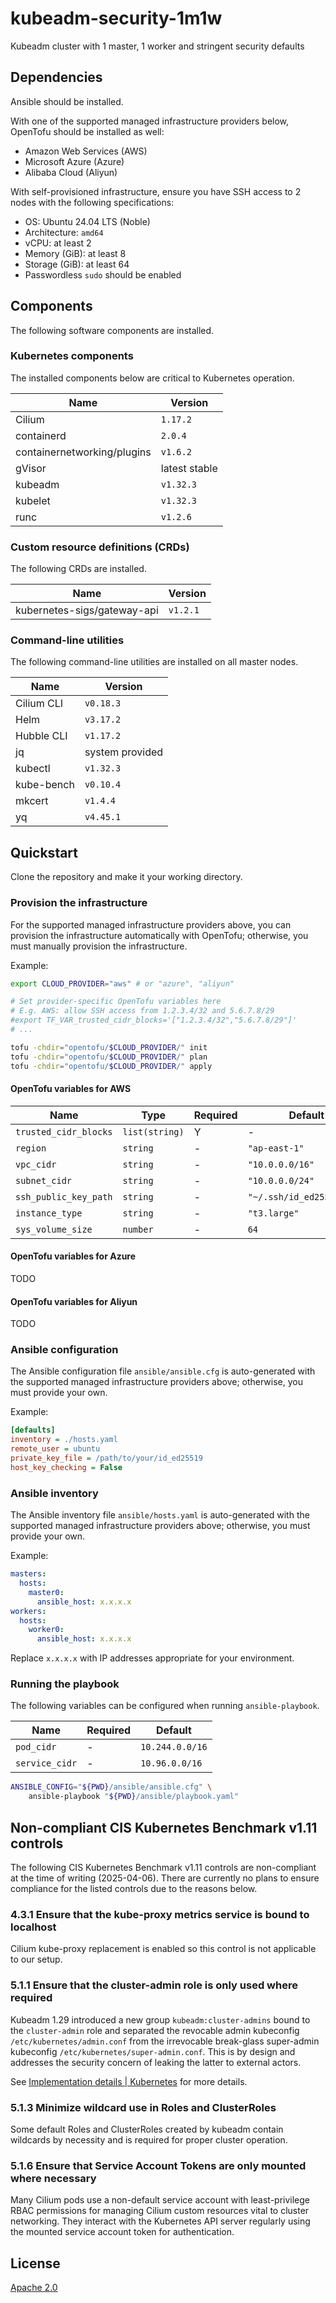 # kubeadm-security-1m1w

Kubeadm cluster with 1 master, 1 worker and stringent security defaults

## Dependencies

Ansible should be installed.

With one of the supported managed infrastructure providers below, OpenTofu should be installed as well:

- Amazon Web Services \(AWS\)
- Microsoft Azure \(Azure\)
- Alibaba Cloud \(Aliyun\)

With self-provisioned infrastructure, ensure you have SSH access to 2 nodes with the following specifications:

- OS: Ubuntu 24.04 LTS \(Noble\)
- Architecture: `amd64`
- vCPU: at least 2
- Memory \(GiB\): at least 8
- Storage \(GiB\): at least 64
- Passwordless `sudo` should be enabled

## Components

The following software components are installed.

### Kubernetes components

The installed components below are critical to Kubernetes operation.

| Name | Version |
| --- | --- |
| Cilium | `1.17.2` |
| containerd | `2.0.4` |
| containernetworking/plugins | `v1.6.2` |
| gVisor | latest stable |
| kubeadm | `v1.32.3` |
| kubelet | `v1.32.3` |
| runc | `v1.2.6` |

### Custom resource definitions \(CRDs\)

The following CRDs are installed.

| Name | Version |
| --- | --- |
| kubernetes-sigs/gateway-api | `v1.2.1` |

### Command-line utilities

The following command-line utilities are installed on all master nodes.

| Name | Version |
| --- | --- |
| Cilium CLI | `v0.18.3` |
| Helm | `v3.17.2` |
| Hubble CLI | `v1.17.2` |
| jq | system provided |
| kubectl | `v1.32.3` |
| kube-bench | `v0.10.4` |
| mkcert | `v1.4.4` |
| yq | `v4.45.1` |

## Quickstart

Clone the repository and make it your working directory.

### Provision the infrastructure

For the supported managed infrastructure providers above, you can provision the infrastructure automatically with OpenTofu; otherwise, you must manually provision the infrastructure.

Example:

```bash
export CLOUD_PROVIDER="aws" # or "azure", "aliyun"

# Set provider-specific OpenTofu variables here
# E.g. AWS: allow SSH access from 1.2.3.4/32 and 5.6.7.8/29
#export TF_VAR_trusted_cidr_blocks='["1.2.3.4/32","5.6.7.8/29"]'
# ...

tofu -chdir="opentofu/$CLOUD_PROVIDER/" init
tofu -chdir="opentofu/$CLOUD_PROVIDER/" plan
tofu -chdir="opentofu/$CLOUD_PROVIDER/" apply
```

#### OpenTofu variables for AWS

| Name | Type | Required | Default |
| --- | --- | --- | --- |
| `trusted_cidr_blocks` | `list(string)` | Y | - |
| `region` | `string` | - | `"ap-east-1"` |
| `vpc_cidr` | `string` | - | `"10.0.0.0/16"` |
| `subnet_cidr` | `string` | - | `"10.0.0.0/24"` |
| `ssh_public_key_path` | `string` | - | `"~/.ssh/id_ed25519.pub"` |
| `instance_type` | `string` | - | `"t3.large"` |
| `sys_volume_size` | `number` | - | `64` |

#### OpenTofu variables for Azure

TODO

#### OpenTofu variables for Aliyun

TODO

### Ansible configuration

The Ansible configuration file `ansible/ansible.cfg` is auto-generated with the supported managed infrastructure providers above; otherwise, you must provide your own.

Example:

```ini
[defaults]
inventory = ./hosts.yaml
remote_user = ubuntu
private_key_file = /path/to/your/id_ed25519
host_key_checking = False
```

### Ansible inventory

The Ansible inventory file `ansible/hosts.yaml` is auto-generated with the supported managed infrastructure providers above; otherwise, you must provide your own.

Example:

```yaml
masters:
  hosts:
    master0:
      ansible_host: x.x.x.x
workers:
  hosts:
    worker0:
      ansible_host: x.x.x.x
```

Replace `x.x.x.x` with IP addresses appropriate for your environment.

### Running the playbook

The following variables can be configured when running `ansible-playbook`.

| Name | Required | Default |
| --- | --- | --- |
| `pod_cidr` | - | `10.244.0.0/16` |
| `service_cidr` | - | `10.96.0.0/16` |

```bash
ANSIBLE_CONFIG="${PWD}/ansible/ansible.cfg" \
    ansible-playbook "${PWD}/ansible/playbook.yaml"
```

## Non-compliant CIS Kubernetes Benchmark v1.11 controls

The following CIS Kubernetes Benchmark v1.11 controls are non-compliant at the time of writing \(2025-04-06\). There are currently no plans to ensure compliance for the listed controls due to the reasons below.

### 4.3.1 Ensure that the kube-proxy metrics service is bound to localhost

Cilium kube-proxy replacement is enabled so this control is not applicable to our setup.

### 5.1.1 Ensure that the cluster-admin role is only used where required

Kubeadm 1.29 introduced a new group `kubeadm:cluster-admins` bound to the `cluster-admin` role and separated the revocable admin kubeconfig `/etc/kubernetes/admin.conf` from the irrevocable break-glass super-admin kubeconfig `/etc/kubernetes/super-admin.conf`. This is by design and addresses the security concern of leaking the latter to external actors.

See [Implementation details | Kubernetes](https://kubernetes.io/docs/reference/setup-tools/kubeadm/implementation-details/) for more details.

### 5.1.3 Minimize wildcard use in Roles and ClusterRoles

Some default Roles and ClusterRoles created by kubeadm contain wildcards by necessity and is required for proper cluster operation.

### 5.1.6 Ensure that Service Account Tokens are only mounted where necessary

Many Cilium pods use a non-default service account with least-privilege RBAC permissions for managing Cilium custom resources vital to cluster networking. They interact with the Kubernetes API server regularly using the mounted service account token for authentication.

## License

[Apache 2.0](./LICENSE)
